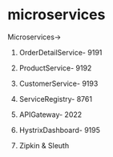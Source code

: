 # microservices

Microservices->

1. OrderDetailService- 9191
2. ProductService- 9192
3. CustomerService- 9193
4. ServiceRegistry- 8761
5. APIGateway- 2022
6. HystrixDashboard- 9195

7. Zipkin & Sleuth